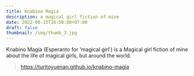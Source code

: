 ```yaml
---
title: Knabino Magia
description: a magical girl fiction of mine
date: 2022-08-15T16:50:00+07:00
draft: false
thumbnail: /img/thumb_3.jpg
---
```

Knabino Magia (Esperanto for 'magical girl') is a Magical girl fiction of mine about the life of magical girls, but around the world.
> https://turitoyuenan.github.io/knabino-magia

